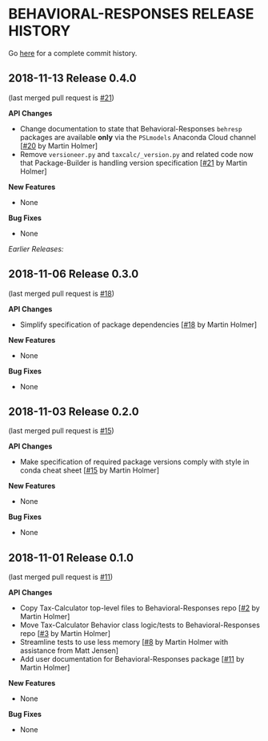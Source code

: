 BEHAVIORAL-RESPONSES RELEASE HISTORY
====================================
Go [here](https://github.com/open-source-economics/Behavioral-Responses/pulls?q=is%3Apr+is%3Aclosed)
for a complete commit history.


2018-11-13 Release 0.4.0
------------------------
(last merged pull request is
[#21](https://github.com/open-source-economics/Behavioral-Responses/pull/21))

**API Changes**
- Change documentation to state that Behavioral-Responses `behresp` packages are available **only** via the `PSLmodels` Anaconda Cloud channel
  [[#20](https://github.com/open-source-economics/Tax-Calculator/pull/20)
  by Martin Holmer]
- Remove `versioneer.py` and `taxcalc/_version.py` and related code now that Package-Builder is handling version specification
  [[#21](https://github.com/open-source-economics/Tax-Calculator/pull/21)
  by Martin Holmer]

**New Features**
- None

**Bug Fixes**
- None


_Earlier Releases:_


2018-11-06 Release 0.3.0
------------------------
(last merged pull request is
[#18](https://github.com/open-source-economics/Behavioral-Responses/pull/18))

**API Changes**
- Simplify specification of package dependencies
  [[#18](https://github.com/open-source-economics/Behavioral-Responses/pull/18)
  by Martin Holmer]

**New Features**
- None

**Bug Fixes**
- None


2018-11-03 Release 0.2.0
------------------------
(last merged pull request is
[#15](https://github.com/open-source-economics/Behavioral-Responses/pull/15))

**API Changes**
- Make specification of required package versions comply with style in conda cheat sheet
  [[#15](https://github.com/open-source-economics/Behavioral-Responses/pull/15)
  by Martin Holmer]

**New Features**
- None

**Bug Fixes**
- None


2018-11-01 Release 0.1.0
------------------------
(last merged pull request is
[#11](https://github.com/open-source-economics/Behavioral-Responses/pull/11))

**API Changes**
- Copy Tax-Calculator top-level files to Behavioral-Responses repo
  [[#2](https://github.com/open-source-economics/Behavioral-Responses/pull/2)
  by Martin Holmer]
- Move Tax-Calculator Behavior class logic/tests to Behavioral-Responses repo
  [[#3](https://github.com/open-source-economics/Behavioral-Responses/pull/3)
  by Martin Holmer]
- Streamline tests to use less memory
  [[#8](https://github.com/open-source-economics/Behavioral-Responses/pull/8)
  by Martin Holmer with assistance from Matt Jensen]
- Add user documentation for Behavioral-Responses package
  [[#11](https://github.com/open-source-economics/Behavioral-Responses/pull/11)
  by Martin Holmer]

**New Features**
- None

**Bug Fixes**
- None
